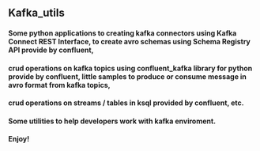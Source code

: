 ## Kafka_utils
#### Some python applications to creating kafka connectors using Kafka Connect REST Interface, to create avro schemas using Schema Registry API provide by confluent, 
#### crud operations on kafka topics using confluent_kafka library for python provide by confluent, little samples to produce or consume message in avro format from kafka topics, 
#### crud operations on streams / tables in ksql provided by confluent, etc.

#### Some utilities to help developers work with kafka enviroment.

#### Enjoy!

